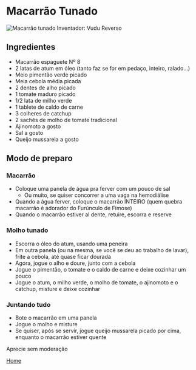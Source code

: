 # Macarrão Tunado

![Macarrão tunado](https://via.placeholder.com/600x400)
Inventador: Vudu Reverso

## Ingredientes

- Macarrão espaguete Nº 8
- 2 latas de atum em óleo (tanto faz se for em pedaço, inteiro, ralado...)
- Meio pimentão verde picado
- Meia cebola média picada
- 2 dentes de alho picado
- 1 tomate maduro picado
- 1/2 lata de milho verde
- 1 tablete de caldo de carne
- 3 colheres de catchup
- 2 sachês de molho de tomate tradicional
- Ajinomoto a gosto
- Sal a gosto
- Queijo mussarela a gosto

## Modo de preparo

### Macarrão

- Coloque uma panela de água pra ferver com um pouco de sal
  - Ou muito, se quiser concorrer a uma vaga na hemodiálise
- Quando a água ferver, coloque o macarrão INTEIRO (quem quebra macarrão é adorador do Furúnculo de Fimose)
- Quando o macarrão estiver al dente, retuire, escorra e reserve

### Molho tunado

- Escorra o óleo do atum, usando uma peneira
- Em outra panela (ou na mesma, se você se deu ao trabalho de lavar), frite a cebola, até quase ficar dourada
- Agora, jogue o alho e doure, junto com a cebola
- Jogue o pimentão, o tomate e o caldo de carne e deixe cozinhar um pouco
- Jogue o atum, o milho verde, o molho de tomate, o ajinomoto e o catchup, misture e deixe cozinhar

### Juntando tudo

- Bote o macarrão em uma panela
- Jogue o molho e misture
- Se quiser, após se servir, jogue queijo mussarela picado por cima, enquanto o macarrão estiver quente

Aprecie sem moderação

[Home](/)
